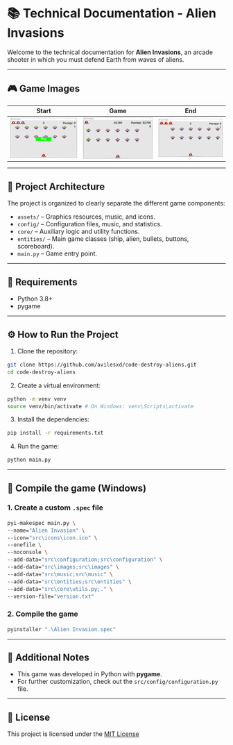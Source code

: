# 📚 Technical Documentation - Alien Invasions

Welcome to the technical documentation for **Alien Invasions**, an arcade shooter in which you must defend Earth from waves of aliens.

---

## 🎮 Game Images

| Start | Game | End |
|-------|-------|-----|
| ![Start][game_start_url] | ![Game][game_score_url] | ![End][game_over_url] |

---

## 🧠 Project Architecture

The project is organized to clearly separate the different game components:

- `assets/` – Graphics resources, music, and icons.
- `config/` – Configuration files, music, and statistics.
- `core/` – Auxiliary logic and utility functions.
- `entities/` – Main game classes (ship, alien, bullets, buttons, scoreboard).
- `main.py` – Game entry point.

---

## 🧰 Requirements

- Python 3.8+
- pygame

---

## ⚙️ How to Run the Project

1. Clone the repository:

```bash
git clone https://github.com/avilesxd/code-destroy-aliens.git
cd code-destroy-aliens
```

2. Create a virtual environment:

```bash
python -m venv venv
source venv/bin/activate # On Windows: venv\Scripts\activate
```

3. Install the dependencies:

```bash
pip install -r requirements.txt
```

4. Run the game:

```bash
python main.py
```

---

## 🧱 Compile the game (Windows)

### 1. Create a custom `.spec` file

```bash
pyi-makespec main.py \
--name="Alien Invasion" \
--icon="src\icons\icon.ico" \
--onefile \
--noconsole \
--add-data="src\configuration;src\configuration" \
--add-data="src\images;src\images" \
--add-data="src\music;src\music" \
--add-data="src\entities;src\entities" \
--add-data="src\core\utils.py;." \
--version-file="version.txt"
```

### 2. Compile the game

```bash
pyinstaller ".\Alien Invasion.spec"
```

---

## 📝 Additional Notes

- This game was developed in Python with **pygame**.
- For further customization, check out the `src/config/configuration.py` file.

---

## 📄 License

This project is licensed under the [MIT License](../LICENSE)

<!-- IMAGES -->
[game_start_url]: https://raw.githubusercontent.com/avilesxd/code-destroy-aliens/refs/heads/main/docs/images/game_start.PNG
[game_over_url]: https://raw.githubusercontent.com/avilesxd/code-destroy-aliens/refs/heads/main/docs/images/game_over.PNG
[game_score_url]: https://raw.githubusercontent.com/avilesxd/code-destroy-aliens/refs/heads/main/docs/images/game_score.PNG
